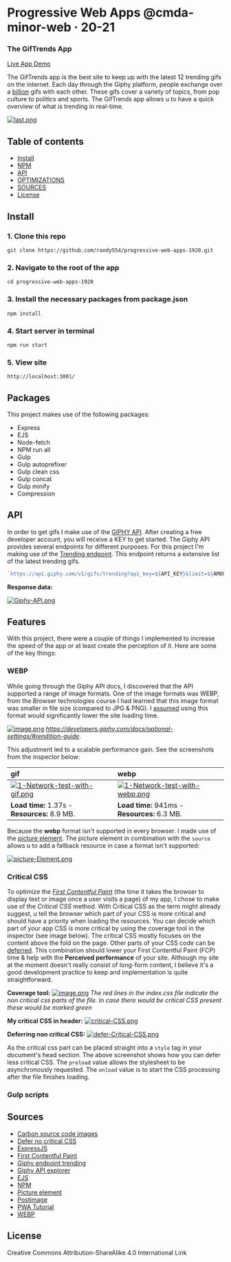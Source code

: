 # Progressive Web Apps @cmda-minor-web · 20-21

### The GifTrends App

[Live App Demo](https://gif-trends.herokuapp.com/)

The GifTrends app is the best site to keep up with the latest 12 trending gifs on the internet. Each day through the Giphy platform, people exchange over a  [billion](https://www.forbes.com/sites/alexkonrad/2016/10/26/giphy-passes-100-million-users-reveals-gv-as-investor/?sh=77086d684d64) gifs with each other. These gifs cover a variety of topics, from pop culture to politics and sports. The GifTrends app allows u to have a quick overview of what is trending in real-time.

[![last.png](https://i.postimg.cc/MHyy4CS2/last.png)](https://postimg.cc/XBYGBDqQ)

## Table of contents


- [Install](#Install)
- [NPM](#NPM)
- [API](#API)
- [OPTIMIZATIONS](#OPTIMIZATIONS)
- [SOURCES](#SOURCES)
- [License](#License)




## Install

### 1. Clone this repo

    git clone https://github.com/randy554/progressive-web-apps-1920.git
    
### 2. Navigate to the root of the app

    cd progressive-web-apps-1920

### 3. Install the necessary packages from package.json 
    npm install

### 4. Start server in terminal

    npm run start

### 5. View site

    http://localhost:3001/
    

## Packages

This project makes use of the following packages:

- Express
- EJS
- Node-fetch
- NPM run all
- Gulp
- Gulp autoprefixer
- Gulp clean css
- Gulp concat
- Gulp minify
- Compression
    
    
 ## API 
 
 In order to get gifs I make use of the [GIPHY API](https://developers.giphy.com/docs/api/#quick-start-guide). After creating a free developer account, you will receive a KEY to get started. The Giphy API provides several endpoints for different purposes. For this project I'm making use of the [Trending endpoint](https://developers.giphy.com/docs/api/endpoint#trending). This endpoint returns a extensive list of the latest trending gifs. 
 
 ```Javascript
`https://api.giphy.com/v1/gifs/trending?api_key=${API_KEY}&limit=${AMOUNT}&rating=g`
 ```
**Response data:**

 [![Giphy-API.png](https://i.postimg.cc/htzkjqrp/Giphy-API.png)](https://postimg.cc/sMz66qbh)
 
 
 ## Features
 
 With this project, there were a couple of things I implemented to increase the speed of the app or at least create the perception of it. Here are some of the key things:
 
 ### WEBP
 
While going through the Giphy API docs, I discovered that the API supported a range of image formats. One of the image formats was WEBP, from the Browser technologies course I had learned that this image format was smaller in file size (compared to JPG & PNG). I [assumed](https://www.voorhoede.nl/en/blog/why-our-website-is-faster-than-yours/#webp) using this format would significantly lower the site loading time.
 
 
 [![image.png](https://i.postimg.cc/fbPP7SSF/image.png)](https://postimg.cc/xkKgnCRy)
 <em>https://developers.giphy.com/docs/optional-settings/#rendition-guide</em>.
 


This adjustment led to a scalable performance gain. See the screenshots from the inspector below:
 
 
| **gif** | **webp** | 
|:---------------------------------------------------------------------------------------------------------|:---------------------------------------------------------------------------------------------------------| 
| [![1-Network-test-with-gif.png](https://i.postimg.cc/Bbc9XFsH/1-Network-test-with-gif.png)](https://postimg.cc/QKtnzHFd) | [![1-Network-test-with-webp.png](https://i.postimg.cc/K8XSjXq2/1-Network-test-with-webp.png)](https://postimg.cc/F7xnC6XW) | 
| **Load time:** 1.37s - **Resources:** 8.9 MB. | **Load time:** 941ms - **Resources:** 6.3 MB. | 


Because the **webp** format isn't supported in every browser. I made use of the [picture element](https://www.voorhoede.nl/en/blog/why-our-website-is-faster-than-yours/#-picture-element). The picture element in combination with the `source` allows u to add a fallback resource in case a format isn't supported:

[![picture-Element.png](https://i.postimg.cc/XvqbhYF3/picture-Element.png)](https://postimg.cc/DS9H4FBY)
 

 ### Critical CSS
 
 To optimize the _[First Contentful Paint](https://web.dev/first-contentful-paint/)_ (the time it takes the browser to display text or image once a user visits a page) of my app, I chose to make use of the _Critical CSS_ method. With Critical CSS as the term might already suggest, u tell the browser which part of your CSS is more critical and should have a priority when loading the resources. You can decide which part of your app CSS is more critical by using the coverage tool in the inspector (see image below). The critical CSS mostly focuses on the content above the fold on the page. Other parts of your CSS code can be [deferred](https://web.dev/defer-non-critical-css/). This combination should lower your First Contentful Paint (FCP) time & help with the **Perceived performance** of your site. Although my site at the moment doesn't really consist of long-form content, I believe it's a good development practice to keep and implementation is quite straightforward.
 
 **Coverage tool:**
 [![image.png](https://i.postimg.cc/3wC09knx/image.png)](https://postimg.cc/CZ5KxL33)
 <em>The red lines in the index.css file indicate the non critical css parts of the file. In case there would be critical CSS present these would be marked green</em>
 
 **My critical CSS in header:**
 [![critical-CSS.png](https://i.postimg.cc/TYmsW3NP/critical-CSS.png)](https://postimg.cc/4mfPDsgC)
 
  **Deferring non critical CSS:**
 [![defer-Critical-CSS.png](https://i.postimg.cc/yN8Ky9wP/defer-Critical-CSS.png)](https://postimg.cc/sMqbVBfQ)
 
As the critical css part can be placed straight into a `style` tag in your document's head section. The above screenshot shows how you can defer less critical CSS. The `preload` value allows the stylesheet to be asynchronously requested. The `onload` value is to start the CSS processing after the file finishes loading.
 
 ### Gulp scripts
 
 
 
 ## Sources
 - [Carbon source code images](https://carbon.now.sh/) 
 - [Defer no critical CSS](https://web.dev/defer-non-critical-css/)
 - [ExpressJS](https://expressjs.com/)
 - [First Contentful Paint](https://web.dev/first-contentful-paint/)
 - [Giphy endpoint trending](https://developers.giphy.com/docs/api/endpoint/#trending)
 - [Giphy API explorer](https://developers.giphy.com/explorer)
 - [EJS](https://ejs.co/)
 - [NPM](https://www.npmjs.com/)
 - [Picture element](https://www.voorhoede.nl/en/blog/why-our-website-is-faster-than-yours/#-picture-element)
 - [Postimage](https://postimages.org/)
 - [PWA Tutorial](https://www.youtube.com/watch?v=4XT23X0Fjfk&list=PL4cUxeGkcC9gTxqJBcDmoi5Q2pzDusSL7)
 - [WEBP](https://www.voorhoede.nl/en/blog/why-our-website-is-faster-than-yours/#webp)
 
 
## License

Creative Commons Attribution-ShareAlike 4.0 International Link 
